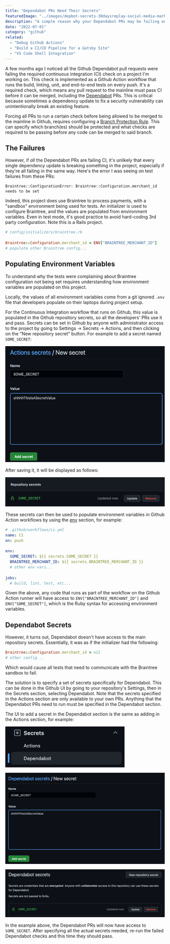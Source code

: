 ```yaml
---
title: "Dependabot PRs Need Their Secrets"
featuredImage: "../images/depbot-secrets-30daysreplay-social-media-marketing-ZEDvSzgS4FA-unsplash.jpg"
description: "A simple reason why your Dependabot PRs may be failing on Github."
date: "2022-07-01"
category: "github"
related:
  - "Debug Github Actions"
  - "Build a CI/CD Pipeline for a Gatsby Site"
  - "VS Code Shell Integration"
---
```


A few months ago I noticed all the Github Dependabot pull requests were failing the required continuous integration (CI) check on a project I'm working on. This check is implemented as a Github Action workflow that runs the build, linting, unit, and end-to-end tests on every push. It's a required check, which means any pull request to the mainline must pass CI before it can be merged, including the [Dependabot](https://docs.github.com/en/code-security/dependabot/dependabot-security-updates/about-dependabot-security-updates) PRs. This is critical because sometimes a dependency update to fix a security vulnerability can unintentionally break an existing feature.

<aside class="markdown-aside">
Forcing all PRs to run a certain check before being allowed to be merged to the mainline in Github, requires configuring a <a class="markdown-link" href="https://docs.github.com/en/repositories/configuring-branches-and-merges-in-your-repository/defining-the-mergeability-of-pull-requests/managing-a-branch-protection-rule?ref=hackernoon.com">Branch Protection Rule</a>. This can specify which branch(es) should be protected and what checks are required to be passing before any code can be merged to said branch.
</aside>

## The Failures

However, if *all* the Dependabot PRs are failing CI, it's unlikely that every single dependency update is breaking something in the project, especially if they're all failing in the same way. Here's the error I was seeing on test failures from these PRs:

```
Braintree::ConfigurationError: Braintree::Configuration.merchant_id needs to be set
```

Indeed, this project does use Braintree to process payments, with a "sandbox" environment being used for tests. An initializer is used to configure Braintree, and the values are populated from environment variables. Even in test mode, it's good practice to avoid hard-coding 3rd party configuration. Note this is a Rails project.

```ruby
# config/initializers/braintree.rb

Braintree::Configuration.merchant_id = ENV["BRAINTREE_MERCHANT_ID"]
# populate other Braintree config...
```

## Populating Environment Variables

To understand why the tests were complaining about Braintree configuration not being set requires understanding how environment variables are populated on this project.

Locally, the values of all environment variables come from a git ignored `.env` file that developers populate on their laptops during project setup.

For the Continuous Integration workflow that runs on Github, this value is populated in the Github repository secrets, so all the developers' PRs use it and pass. Secrets can be set in Github by anyone with administrator access to the project by going to Settings -> Secrets -> Actions, and then clicking on the "New repository secret" button. For example to add a secret named `SOME_SECRET`:

![Github Add Secret](../images/github-add-secret.png "Github Add Secret")

After saving it, it will be displayed as follows:

![Github Repo Secret Example](../images/github-repo-secret-example.png "Github Repo Secret Example")

These secrets can then be used to populate environment variables in Github Action workflows by using the [env](https://docs.github.com/en/enterprise-server@3.3/actions/using-workflows/workflow-syntax-for-github-actions#env) section, for example:

```yml
# .github/workflows/ci.yml
name: CI
on: push

env:
  SOME_SECRET: ${{ secrets.SOME_SECRET }}
  BRAINTREE_MERCHANT_ID: ${{ secrets.BRAINTREE_MERCHANT_ID }}
  # other env vars...

jobs:
  # build, lint, test, etc...
```

Given the above, any code that runs as part of the workflow on the Github Action runner will have access to `ENV["BRAINTREE_MERCHANT_ID"]` and `ENV["SOME_SECRET"]`, which is the Ruby syntax for accessing environment variables.

## Dependabot Secrets

However, it turns out, Dependabot doesn't have access to the main repository secrets. Essentially, it was as if the initializer had the following:

```ruby
Braintree::Configuration.merchant_id = nil
# other config...
```

Which would cause all tests that need to communicate with the Braintree sandbox to fail.

The solution is to specify a set of secrets specifically for Dependabot. This can be done in the Github UI by going to your repository's Settings, then in the Secrets section, selecting Dependabot. Note that the secrets specified in the Actions section are only available to your own PRs. Anything that the Dependabot PRs need to run must be specified in the Dependabot section.

The UI to add a secret in the Dependabot section is the same as adding in the Actions section, for example:

![Github Dependabot Secrets](../images/github-dependabot-secrets.png "Github Dependabot Secrets")

![Github Add Depbot Secret](../images/github-add-depbot-secret.png "Github Add Depbot Secret")

![Github List Depbot Secrets](../images/github-list-depbot-secrets.png "Github List Depbot Secrets")

In the example above, the Dependabot PRs will now have access to `SOME_SECRET`. After specifying all the actual secrets needed, re-run the failed Dependabot checks and this time they should pass.